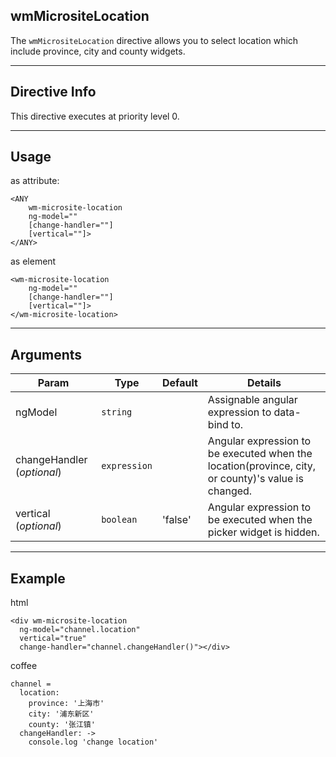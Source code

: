 ## wmMicrositeLocation
The `wmMicrositeLocation` directive allows you to select location which include province, city and county widgets.

---

## Directive Info
This directive executes at priority level 0.

---

## Usage
as attribute:
```
<ANY
    wm-microsite-location
    ng-model=""
    [change-handler=""]
    [vertical=""]>
</ANY>
```
as element
```
<wm-microsite-location
    ng-model=""
    [change-handler=""]
    [vertical=""]>
</wm-microsite-location>
```

---

## Arguments
Param | Type | Default | Details
----- | ---- | ------- | ----
ngModel                        | `string`     | | Assignable angular expression to data-bind to.
changeHandler (*optional*)     | `expression` | | Angular expression to be executed when the location(province, city, or county)'s value is changed.
vertical (*optional*)          | `boolean`    | 'false' | Angular expression to be executed when the picker widget is hidden.
---

## Example
html
```
<div wm-microsite-location
  ng-model="channel.location"
  vertical="true"
  change-handler="channel.changeHandler()"></div>
```

coffee
```
channel =
  location:
    province: '上海市'
    city: '浦东新区'
    county: '张江镇'
  changeHandler: ->
    console.log 'change location'
```